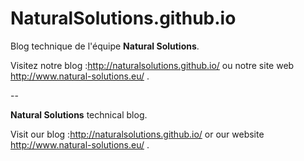 # NaturalSolutions.github.io

Blog technique de l'équipe **Natural Solutions**.

Visitez notre blog :http://naturalsolutions.github.io/ ou notre site web http://www.natural-solutions.eu/ .

--

**Natural Solutions** technical blog.

Visit our blog :http://naturalsolutions.github.io/ or our website http://www.natural-solutions.eu/ .
